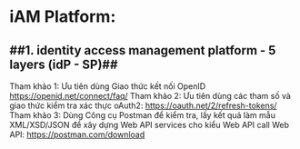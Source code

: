 # iAM Platform:
##1. identity access management platform - 5 layers (idP - SP)##
-----------
Tham khảo 1: Ưu tiên dùng Giao thức kết nối OpenID https://openid.net/connect/faq/
Tham khảo 2: Ưu tiên dùng các tham số và giao thức kiểm tra xác thực oAuth2: https://oauth.net/2/refresh-tokens/ 
Tham khảo 3: Dùng Công cụ Postman để kiểm tra, lấy kết quả làm mẫu XML/XSD/JSON để xây dựng Web API services cho kiểu Web API call Web API: https://postman.com/download
